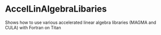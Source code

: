 AccelLinAlgebraLibaries
=======================

Shows how to use various accelerated linear algebra libraries (MAGMA and CULA) with Fortran on Titan
